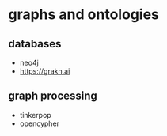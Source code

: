 # graphs and ontologies

## databases
- neo4j
- https://grakn.ai

## graph processing
- tinkerpop
- opencypher
